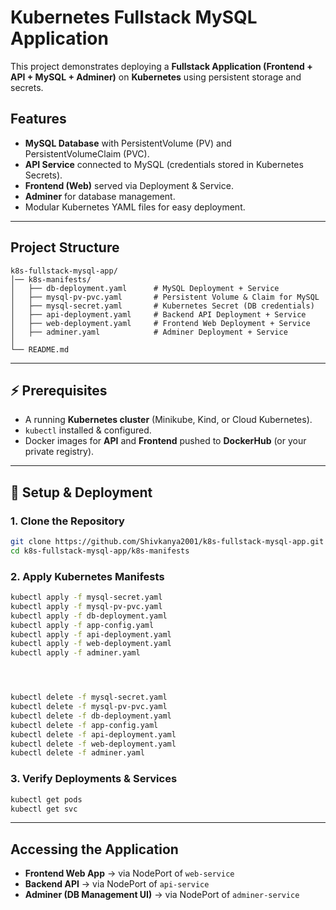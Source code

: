 #  Kubernetes Fullstack MySQL Application  

This project demonstrates deploying a **Fullstack Application (Frontend + API + MySQL + Adminer)** on **Kubernetes** using persistent storage and secrets.  

## Features  
- **MySQL Database** with PersistentVolume (PV) and PersistentVolumeClaim (PVC).  
- **API Service** connected to MySQL (credentials stored in Kubernetes Secrets).  
- **Frontend (Web)** served via Deployment & Service.  
- **Adminer** for database management.  
- Modular Kubernetes YAML files for easy deployment.  

---

##  Project Structure  

```
k8s-fullstack-mysql-app/
│── k8s-manifests/
│   ├── db-deployment.yaml      # MySQL Deployment + Service
│   ├── mysql-pv-pvc.yaml       # Persistent Volume & Claim for MySQL
│   ├── mysql-secret.yaml       # Kubernetes Secret (DB credentials)
│   ├── api-deployment.yaml     # Backend API Deployment + Service
│   ├── web-deployment.yaml     # Frontend Web Deployment + Service
│   ├── adminer.yaml            # Adminer Deployment + Service
│
└── README.md
```



---

## ⚡ Prerequisites  

- A running **Kubernetes cluster** (Minikube, Kind, or Cloud Kubernetes).  
- `kubectl` installed & configured.  
- Docker images for **API** and **Frontend** pushed to **DockerHub** (or your private registry).  

---

## 🚀 Setup & Deployment  

### 1. Clone the Repository  
```bash
git clone https://github.com/Shivkanya2001/k8s-fullstack-mysql-app.git
cd k8s-fullstack-mysql-app/k8s-manifests
```

### 2. Apply Kubernetes Manifests  
```bash
kubectl apply -f mysql-secret.yaml
kubectl apply -f mysql-pv-pvc.yaml
kubectl apply -f db-deployment.yaml
kubectl apply -f app-config.yaml
kubectl apply -f api-deployment.yaml
kubectl apply -f web-deployment.yaml
kubectl apply -f adminer.yaml




kubectl delete -f mysql-secret.yaml
kubectl delete -f mysql-pv-pvc.yaml
kubectl delete -f db-deployment.yaml
kubectl delete -f app-config.yaml
kubectl delete -f api-deployment.yaml
kubectl delete -f web-deployment.yaml
kubectl delete -f adminer.yaml

```

### 3. Verify Deployments & Services  
```bash
kubectl get pods
kubectl get svc
```

---

## Accessing the Application  

- **Frontend Web App** → via NodePort of `web-service`  
- **Backend API** → via NodePort of `api-service`  
- **Adminer (DB Management UI)** → via NodePort of `adminer-service`  
